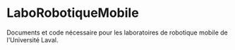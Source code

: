 # LaboRobotiqueMobile
Documents et code nécessaire pour les laboratoires de robotique mobile de l'Université Laval.
